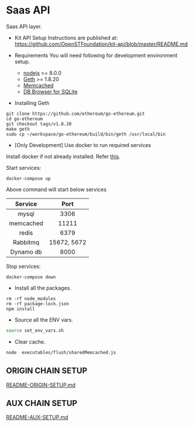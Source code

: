 # Saas API
Saas API layer.

* Kit API Setup
  Instructions are published at: https://github.com/OpenSTFoundation/kit-api/blob/master/README.md

* Requirements
  You will need following for development environment setup.
    - [nodejs](https://nodejs.org/) >= 8.0.0
    - [Geth](https://github.com/ethereum/go-ethereum/) >= 1.8.20
    - [Memcached](https://memcached.org/)
    - [DB Browser for SQLite](https://sqlitebrowser.org/)

* Installing Geth
```
git clone https://github.com/ethereum/go-ethereum.git
cd go-ethereum
git checkout tags/v1.8.20
make geth
sudo cp ~/workspace/go-ethereum/build/bin/geth /usr/local/bin
```
* [Only Development] Use docker to run required services

Install docker if not already installed. Refer [this](https://docs.docker.com/docker-for-mac/install/).

Start services:
```
docker-compose up
```
Above command will start below services

|  Service  	|     Port    	|
|:---------:	|:-----------:	|
|   mysql   	|     3306    	|
| memcached 	|    11211    	|
|   redis   	|     6379    	|
|  Rabbitmq 	| 15672, 5672 	|
| Dynamo db 	|     8000    	|

Stop services:
```
docker-compose down
```


* Install all the packages.
```
rm -rf node_modules
rm -rf package-lock.json
npm install
```

* Source all the ENV vars.
```bash
source set_env_vars.sh
```

* Clear cache.
```bash
node  executables/flush/sharedMemcached.js
```


## ORIGIN CHAIN SETUP
[README-ORIGIN-SETUP.md](README-ORIGIN-SETUP.md)

## AUX CHAIN SETUP
[README-AUX-SETUP.md](README-AUX-SETUP.md)
